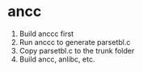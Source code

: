ancc
====

1. Build anccc first
2. Run anccc to generate parsetbl.c
3. Copy parsetbl.c to the trunk folder
4. Build ancc, anlibc, etc.
